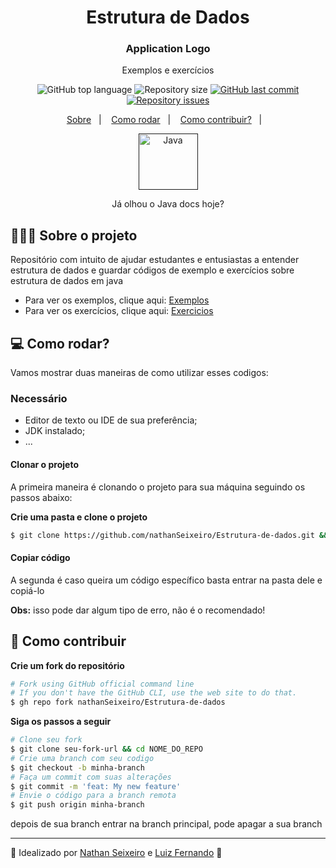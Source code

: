 <h1 align="center"> Estrutura de Dados  </h1>

<h3 align="center">
<!-- <img alt="Logo" src=".github/logo.png" width="200px" /> -->
  Application Logo
</h3>

<p align="center">Exemplos e exercícios</p>

<p align="center">
  <img alt="GitHub top language" src="https://img.shields.io/github/languages/top/nathanSeixeiro/Estrutura-de-dados">
  
  <img alt="Repository size" src="https://img.shields.io/github/repo-size/nathanSeixeiro/Estrutura-de-dados">
  
  <a href="https://github.com/nathanSeixeiro/Estrutura-de-dados/commits/master">
    <img alt="GitHub last commit" src="https://img.shields.io/github/last-commit/nathanSeixeiro/Estrutura-de-dados">
  </a>
  
  <a href="https://github.com/nathanSeixeiro/Estrutura-de-dados/issues">
    <img alt="Repository issues" src="https://img.shields.io/github/issues/nathanSeixeiro/Estrutura-de-dados">
  </a>
  
  <!--img alt="GitHub" src="https://img.shields.io/github/nathanSeixeiro/Estrutura-de-dados"-->
</p>

<p align="center">
  <a href="#-sobre-o-projeto">Sobre</a>&nbsp;&nbsp;&nbsp;|&nbsp;&nbsp;&nbsp;
  <a href="#-como-rodar">Como rodar</a>&nbsp;&nbsp;&nbsp;|&nbsp;&nbsp;&nbsp;
  <a href="#-como-contribuir">Como contribuir?</a>&nbsp;&nbsp;&nbsp;|&nbsp;&nbsp;&nbsp;
</p>

<p align="center">
  <a href="" target="[_blank](https://docs.oracle.com/en/java/javase/11/docs/api/index.html)">
            <img align="center" alt="Java" height="90" width="95" src="https://cdn.jsdelivr.net/gh/devicons/devicon/icons/java/java-original-wordmark.svg">
  </a>
 </p>
 
 <p align="center">
  Já olhou o Java docs hoje?
</p>


## 👨🏻‍💻 Sobre o projeto

Repositório com intuito de ajudar estudantes e entusiastas a entender estrutura de dados e guardar códigos de exemplo e exercícios sobre estrutura de dados em java

- Para ver os exemplos, clique aqui: [Exemplos](https://github.com/nathanSeixeiro/Estrutura-de-dados/tree/main/Exemplos)</br>
- Para ver os exercícios, clique aqui: [Exercicios](https://github.com/nathanSeixeiro/Estrutura-de-dados/tree/main/Exerc%C3%ADcios)


## 💻 Como rodar?

Vamos mostrar duas maneiras de como utilizar esses codigos: 


### Necessário

- Editor de texto ou IDE de sua preferência;
- JDK instalado;
- ...

#### Clonar o projeto

A primeira maneira é clonando o projeto para sua máquina seguindo os passos abaixo:

**Crie uma pasta e clone o projeto**

```bash
$ git clone https://github.com/nathanSeixeiro/Estrutura-de-dados.git && cd NOME_PASTA
```

#### Copiar código

A segunda é caso queira um código específico basta entrar na pasta dele e copiá-lo

**Obs:** isso pode dar algum tipo de erro, não é o recomendado!



## 🤔 Como contribuir

**Crie um fork do repositório**

```bash
# Fork using GitHub official command line
# If you don't have the GitHub CLI, use the web site to do that.
$ gh repo fork nathanSeixeiro/Estrutura-de-dados
```

**Siga os passos a seguir**

```bash
# Clone seu fork
$ git clone seu-fork-url && cd NOME_DO_REPO
# Crie uma branch com seu codigo
$ git checkout -b minha-branch
# Faça um commit com suas alterações
$ git commit -m 'feat: My new feature'
# Envie o código para a branch remota
$ git push origin minha-branch
```

depois de sua branch entrar na branch principal, pode apagar a sua branch

---
:robot: Idealizado por [Nathan Seixeiro](https://www.linkedin.com/in/nathan-seixeiro/) e [Luiz Fernando](https://www.linkedin.com/in/luiz-fernando-amador-67a23a1a7/) :robot:

